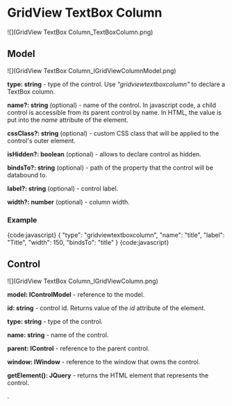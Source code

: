 # GridView TextBox Column

![](GridView TextBox Column_TextBoxColumn.png)

## Model

![](GridView TextBox Column_IGridViewColumnModel.png)

**type: string** - type of the control. Use _"gridviewtextboxcolumn"_ to declare a TextBox column.

**name?: string** (optional) - name of the control. In javascript code, a child control is accessible from its parent control by name. In HTML, the value is put into the _name_ attribute of the element.

**cssClass?: string** (optional) - custom CSS class that will be applied to the control's outer element.

**isHidden?: boolean** (optional) - allows to declare control as hidden.

**bindsTo?: string** (optional) - path of the property that the control will be databound to.

**label?: string** (optional) - control label.

**width?: number** (optional) - column width.

### Example

{code:javascript}
{
	"type": "gridviewtextboxcolumn",
	"name": "title",
	"label": "Title",
	"width": 150,
	"bindsTo": "title"
}
{code:javascript}

## Control

![](GridView TextBox Column_IGridViewColumn.png)

**model: IControlModel** - reference to the model.

**id: string** - control id. Returns value of the _id_ attribute of the element.

**type: string** - type of the control.

**name: string** - name of the control.

**parent: IControl** - reference to the parent control.

**window: IWindow** - reference to the window that owns the control.

**getElement(): JQuery** - returns the HTML element that represents the control.


.